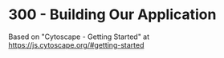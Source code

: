 # 300 - Building Our Application

Based on "Cytoscape - Getting Started" at https://js.cytoscape.org/#getting-started

